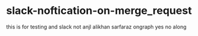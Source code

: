 # slack-noftication-on-merge_request
this is for testing and slack not anjl alikhan sarfaraz ongraph yes no along
